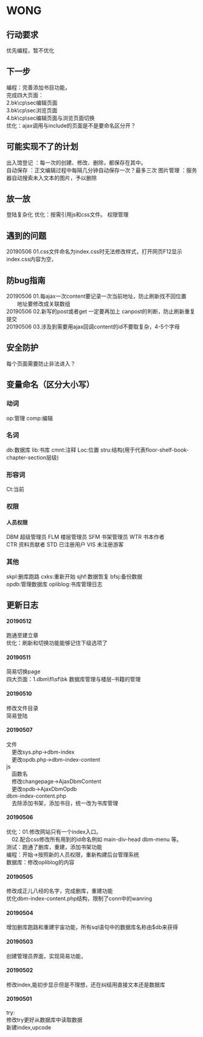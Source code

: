 # WONG
## 行动要求
优先编程，暂不优化

## 下一步
编程：完善添加书目功能，  
完成四大页面：  
2.bk\cp\sec编辑页面  
3.bk\cp\sec浏览页面  
4.bk\cp\sec编辑页面与浏览页面切换  
优化：ajax调用与include的页面是不是要命名区分开？  

## 可能实现不了的计划
出入馆登记 ：每一次的创建、修改、删除，都保存在其中。  
自动保存 ：正文编辑过程中每隔几分钟自动保存一次？最多三次
图片管理 ：服务器自动搜索未入文本的图片，予以删除

## 放一放
登陆复杂化
优化：按需引用js和css文件。
权限管理

## 遇到的问题
20190506 01.css文件命名为index.css时无法修改样式，打开网页F12显示index.css内容为空，

## 防bug指南
20190506 01.每ajax一次content要记录一次当前地址，防止刷新找不回位置  
&emsp;&emsp;地址要修改成关联数组  
20190506 02.新写的post或者get 一定要再加上 canpost的判断，防止刷新重复提交  
20190506 03.涉及到需要用ajax回调content的id不要取复杂，4-5个字母  

## 安全防护
每个页面需要防止非法进入？

## 变量命名（区分大小写）
### 动词
op:管理 comp:编辑
### 名词
db:数据库 lib:书库 cmnt:注释 Loc:位置 
stru:结构(用于代表floor-shelf-book-chapter-section层级)
### 形容词
Ct:当前
### 权限
#### 人员权限
DBM	超级管理员 FLM 楼层管理员 SFM 书架管理员 WTR 书本作者  
CTR 资料贡献者 STD 已注册用户 VIS 未注册游客  

### 其他
skpl:删库跑路   cxks:重新开始  sjhf:数据恢复  bfsj:备份数据  
opdb:管理数据库 opliblog:书库管理日志

## 更新日志
#### 20190512
跑通至建立章  
优化：刷新和切换功能能够记住下级选项了  
#### 20190511
简易切换page  
四大页面：1.dbm\fl\sf\bk 数据库管理与楼层-书籍的管理  

#### 20190510
修改文件目录  
简易登陆  

#### 20190507
文件  
&emsp;更改sys.php->dbm-index  
&emsp;更改opdb.php->dbm-index-content  
js  
&emsp;函数名  
&emsp;修改changepage->AjaxDbmContent  
&emsp;更改opdb->AjaxDbmOpdb  
dbm-index-content.php  
&emsp;去除添加书架，添加书目，统一改为书库管理  

#### 20190506
优化：01.修改网站只有一个index入口。  
&emsp;02.配合css修改所有用到的id命名例如 main-div-head dbm-menu 等。  
测试：跑通了删库，重建，添加书架功能  
编程：开始->按照新的人员权限，重新构建后台管理系统  
数据库：修改opliblog的内容  

#### 20190505
修改成正儿八经的名字，完成删库，重建功能  
优化dbm-index-content.php结构，限制了conn中的wanring  
#### 20190504
增加删库跑路和重建宇宙功能，所有sql语句中的数据库名称由$db来获得  
#### 20190503
创建管理员界面，实现简易功能，  
#### 20190502
修改index,能初步显示但是不理想，还在纠结用直接文本还是数据库  
#### 20190501
try:  
修改try更好从数据库中读取数据  
新建index,upcode  